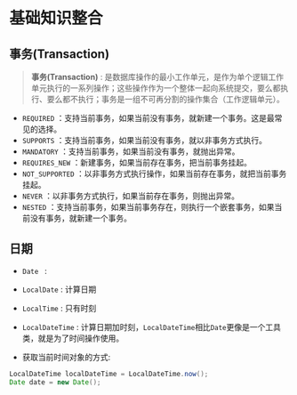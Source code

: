 # 基础知识整合

## 事务(Transaction)

> **事务(Transaction)** : 是数据库操作的最小工作单元，是作为单个逻辑工作单元执行的一系列操作；这些操作作为一个整体一起向系统提交，要么都执行、要么都不执行；事务是一组不可再分割的操作集合（工作逻辑单元）。

* `REQUIRED` ：支持当前事务，如果当前没有事务，就新建一个事务。这是最常见的选择。 
* `SUPPORTS` ：支持当前事务，如果当前没有事务，就以非事务方式执行。 
* `MANDATORY` ：支持当前事务，如果当前没有事务，就抛出异常。 
* `REQUIRES_NEW` ：新建事务，如果当前存在事务，把当前事务挂起。 
* `NOT_SUPPORTED` ：以非事务方式执行操作，如果当前存在事务，就把当前事务挂起。 
* `NEVER` ：以非事务方式执行，如果当前存在事务，则抛出异常。 
* `NESTED` ：支持当前事务，如果当前事务存在，则执行一个嵌套事务，如果当前没有事务，就新建一个事务。

## 日期

* `Date ` : 
* `LocalDate` : 计算日期
* `LocalTime` : 只有时刻
* `LocalDateTime` : 计算日期加时刻，`LocalDateTime`相比`Date`更像是一个工具类，就是为了时间操作使用。

* 获取当前时间对象的方式:

```java
LocalDateTime localDateTime = LocalDateTime.now();
Date date = new Date();
```